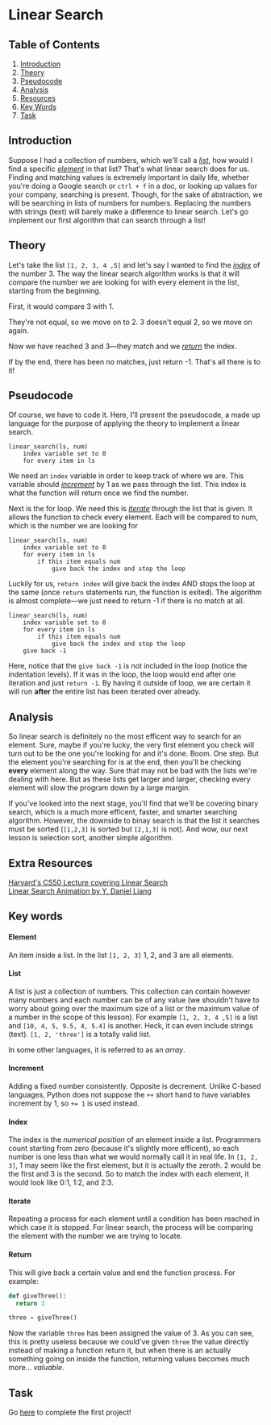 # Linear Search

## Table of Contents
1. [Introduction](#introduction "Why the heck is this important?")
2. [Theory](#theory "Alright, how the heck do I do this?")
3. [Pseudocode](#pseudocode "Let's kinda code this!")
4. [Analysis](#analysis "A bit info")
5. [Resources](#resources "Wanna learn more!")
6. [Key Words](#key-words "Important terms")
7. [Task](#task "Coding challenge")

## Introduction
Suppose I had a collection of numbers, which we'll call a [*list*](#list "collection of numbers"), how would I find a specific [*element*](element "just an item") in that list? That's what linear search does for us. Finding and matching values is extremely important in daily life, whether you're doing a Google search or ```ctrl + f``` in a doc, or looking up values for your company, searching is present. Though, for the sake of abstraction, we will be searching in lists of numbers for numbers. Replacing the numbers with strings (text) will barely make a difference to linear search. Let's go implement our first algorithm that can search through a list!

## Theory
Let's take the list ```[1, 2, 3, 4 ,5]``` and let's say I wanted to find the [*index*](#index "position in list") of the number 3. The way the linear search algorithm works is that it will compare the number we are looking for with every element in the list, starting from the beginning. 

First, it would compare 3 with 1. 

They're not equal, so we move on to 2. 3 doesn't equal 2, so we move on again. 

Now we have reached 3 and 3—they match and we [*return*](#return "give back") the index. 

If by the end, there has been no matches, just return -1. That's all there is to it!

## Pseudocode
Of course, we have to code it. Here, I'll present the pseudocode, a made up language for the purpose of applying the theory to  implement a linear search. 
```
linear_search(ls, num)
    index variable set to 0
    for every item in ls
```
We need an ```index``` variable in order to keep track of where we are. This variable should [*increment*](#increment "Add consistenly by the number") by 1 as we pass through the list. This index is what the function will return once we find the number. 

Next is the for loop. We need this is [*iterate*](#iterate "go over each") through the list that is given. It allows the function to check every element. Each will be compared to num, which is the number we are looking for
```
linear_search(ls, num)
    index variable set to 0
    for every item in ls
        if this item equals num
            give back the index and stop the loop
```
Luckily for us, ```return index``` will give back the index AND stops the loop at the same (once ```return``` statements run, the function is exited). The algorithm is almost complete—we just need to return -1 if there is no match at all.

```
linear_search(ls, num)
    index variable set to 0
    for every item in ls
        if this item equals num
            give back the index and stop the loop
    give back -1
```
Here, notice that the ```give back -1``` is not included in the loop (notice the indentation levels). If it was in the loop, the loop would end after one iteration and just ```return -1```. By having it outside of loop, we are certain it will run **after** the entire list has been iterated over already.

## Analysis
So linear search is definitely no the most efficent way to search for an element. Sure, maybe if you're lucky, the very first element you check will turn out to be the one you're looking for and it's done. Boom. One step. But the element you're searching for is at the end, then you'll be checking **every** element along the way. Sure that may not be bad with the lists we're dealing with here. But as these lists get larger and larger, checking every element will slow the program down by a large margin. 

If you've looked into the next stage, you'll find that we'll be covering binary search, which is a much more efficent, faster, and smarter searching algorithm. However, the downside to binay search is that the list it searches must be sorted (```[1,2,3]``` is sorted but ```[2,1,3]``` is not). And wow, our next lesson is selection sort, another simple algorithm.

## Extra Resources
[Harvard's CS50 Lecture covering Linear Search](https://youtu.be/jUyQqLvg8Qw?t=8m45s) <br>
[Linear Search Animation by Y. Daniel Liang](http://cs.armstrong.edu/liang/animation/web/LinearSearch.html)


## Key words
#### Element
An item inside a list. In the list ```[1, 2, 3]``` 1, 2, and 3 are all elements.

#### List
A list is just a collection of numbers. This collection can contain however many numbers and each number can be of any value (we shouldn't have to worry about going over the maximum size of a list or the maximum value of a number in the scope of this lesson). For example ```[1, 2, 3, 4 ,5]``` is a list and ```[10, 4, 5, 9.5, 4, 5.4]``` is another. Heck, it can even include strings (text). ```[1, 2, 'three']``` is a totally valid list. 

In some other languages, it is referred to as an *array*.

#### Increment
Adding a fixed number consistently. Opposite is decrement. Unlike C-based languages, Python does not suppose the ```++``` short hand to have variables increment by 1, so ```+= 1``` is used instead.

#### Index
The index is the *numerical position* of an element inside a list. Programmers count starting from zero (because it's slightly more efficent), so each number is one less than what we would normally call it in real life. In ```[1, 2, 3]```, 1 may seem like the first element, but it is actually the zeroth. 2 would be the first and 3 is the second. So to match the index with each element, it would look like 0:1, 1:2, and 2:3.

#### Iterate
Repeating a process for each element until a condition has been reached in which case it is stopped. For linear search, the process will be comparing the element with the number we are trying to locate.

#### Return
This will give back a certain value and end the function process. For example:
```python
def giveThree():
  return 3

three = giveThree()
```
Now the variable ```three``` has been assigned the value of 3. As you can see, this is pretty useless because we could've given ```three``` the value directly instead of making a function return it, but when there is an actually something going on inside the function, returning values becomes much more... *valuable*.

## Task
Go [here](https://github.com/haw230/linear-search/ "Linear Search") to complete the first project!
